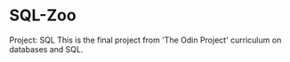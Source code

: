# SQL-Zoo
Project: SQL This is the final project from 'The Odin Project' curriculum on databases and SQL.
